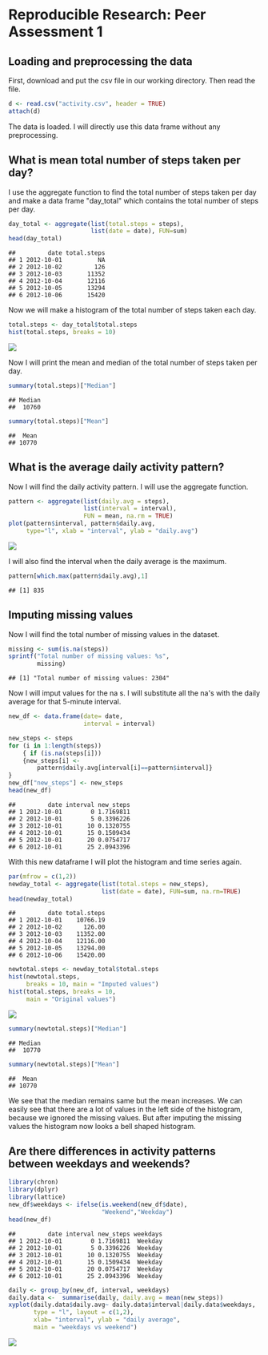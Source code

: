 # Reproducible Research: Peer Assessment 1


## Loading and preprocessing the data
First, download and put the csv file in our working directory. Then read the file.

```r
d <- read.csv("activity.csv", header = TRUE)
attach(d)
```
The data is loaded. I will directly use this data frame without any preprocessing.


## What is mean total number of steps taken per day?
I use the aggregate function to find the total number of steps taken per day and make a data frame "day_total" which contains the total number of steps per day.


```r
day_total <- aggregate(list(total.steps = steps), 
                       list(date = date), FUN=sum)
head(day_total)
```

```
##         date total.steps
## 1 2012-10-01          NA
## 2 2012-10-02         126
## 3 2012-10-03       11352
## 4 2012-10-04       12116
## 5 2012-10-05       13294
## 6 2012-10-06       15420
```
Now we will make a histogram of the total number of steps taken each day.

```r
total.steps <- day_total$total.steps
hist(total.steps, breaks = 10)
```

![](PA1_template_files/figure-html/unnamed-chunk-3-1.png) 

Now I will print the mean and median of the total number of steps taken per day.

```r
summary(total.steps)["Median"]
```

```
## Median 
##  10760
```

```r
summary(total.steps)["Mean"]
```

```
##  Mean 
## 10770
```
## What is the average daily activity pattern?
Now I will find the daily activity pattern. I will use the aggregate function. 

```r
pattern <- aggregate(list(daily.avg = steps), 
                     list(interval = interval), 
                     FUN = mean, na.rm = TRUE)
plot(pattern$interval, pattern$daily.avg, 
     type="l", xlab = "interval", ylab = "daily.avg")
```

![](PA1_template_files/figure-html/unnamed-chunk-5-1.png) 

I will also find the interval when the daily average is the maximum.

```r
pattern[which.max(pattern$daily.avg),1]
```

```
## [1] 835
```
## Imputing missing values
Now I will find the total number of missing values in the dataset.

```r
missing <- sum(is.na(steps))
sprintf("Total number of missing values: %s", 
        missing)
```

```
## [1] "Total number of missing values: 2304"
```
Now I will imput values for the na s. I will substitute all the na's with the daily average for that 5-minute interval.

```r
new_df <- data.frame(date= date,
                     interval = interval)

new_steps <- steps
for (i in 1:length(steps))
    { if (is.na(steps[i]))
    {new_steps[i] <- 
        pattern$daily.avg[interval[i]==pattern$interval]}
}
new_df["new_steps"] <- new_steps
head(new_df)
```

```
##         date interval new_steps
## 1 2012-10-01        0 1.7169811
## 2 2012-10-01        5 0.3396226
## 3 2012-10-01       10 0.1320755
## 4 2012-10-01       15 0.1509434
## 5 2012-10-01       20 0.0754717
## 6 2012-10-01       25 2.0943396
```

With this new dataframe I will plot the histogram and time series again.

```r
par(mfrow = c(1,2))
newday_total <- aggregate(list(total.steps = new_steps), 
                          list(date = date), FUN=sum, na.rm=TRUE)
head(newday_total)
```

```
##         date total.steps
## 1 2012-10-01    10766.19
## 2 2012-10-02      126.00
## 3 2012-10-03    11352.00
## 4 2012-10-04    12116.00
## 5 2012-10-05    13294.00
## 6 2012-10-06    15420.00
```

```r
newtotal.steps <- newday_total$total.steps
hist(newtotal.steps, 
     breaks = 10, main = "Imputed values")
hist(total.steps, breaks = 10, 
     main = "Original values")
```

![](PA1_template_files/figure-html/unnamed-chunk-9-1.png) 

```r
summary(newtotal.steps)["Median"]
```

```
## Median 
##  10770
```

```r
summary(newtotal.steps)["Mean"]
```

```
##  Mean 
## 10770
```
We see that the median remains same but the mean increases. We can easily see that there are a lot of values in the left side of the histogram, because we ignored the missing values. But after imputing the missing values the histogram now looks a bell shaped histogram.
## Are there differences in activity patterns between weekdays and weekends?

```r
library(chron)
library(dplyr)
library(lattice)
new_df$weekdays <- ifelse(is.weekend(new_df$date),
                          "Weekend","Weekday")
head(new_df)
```

```
##         date interval new_steps weekdays
## 1 2012-10-01        0 1.7169811  Weekday
## 2 2012-10-01        5 0.3396226  Weekday
## 3 2012-10-01       10 0.1320755  Weekday
## 4 2012-10-01       15 0.1509434  Weekday
## 5 2012-10-01       20 0.0754717  Weekday
## 6 2012-10-01       25 2.0943396  Weekday
```

```r
daily <- group_by(new_df, interval, weekdays)
daily.data <-  summarise(daily, daily.avg = mean(new_steps))
xyplot(daily.data$daily.avg~ daily.data$interval|daily.data$weekdays,
       type = "l", layout = c(1,2),
       xlab= "interval", ylab = "daily average", 
       main = "weekdays vs weekend")
```

![](PA1_template_files/figure-html/unnamed-chunk-10-1.png) 

